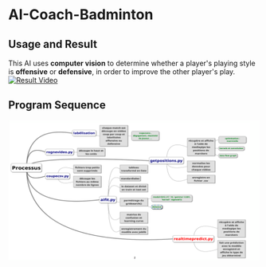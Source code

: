 # AI-Coach-Badminton

## Usage and Result 
This AI uses **computer vision** to determine whether a player's playing style is **offensive** or **defensive**, in order to improve the other player's play.
[![Result Video](chemin/vers/image.png)]([https://www.youtube.com/watch?v=ID_de_la_video](https://youtu.be/fyArfPT05PM))


## Program Sequence
![Program Sequence](mindmap.png)
